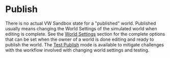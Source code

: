 # Publish 

There is no actual VW Sandbox state for a "published" world.  Published usually means changing the World Settings of the simulated world when editing is complete.  See the [World Settings](world-settings.md) section for the complete options that can be set when the owner of a world is done editing and ready to publish the world.  The [Test Publish](test-publish.md) mode is available to mitigate challenges with the workflow involved with changing world settings and testing.